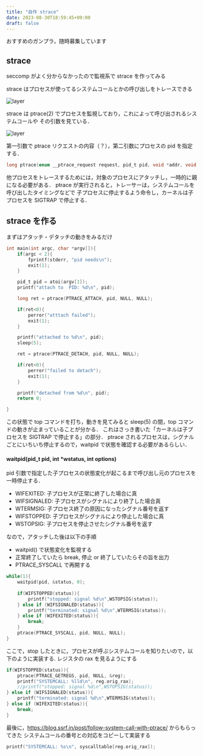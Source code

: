 ```yaml
---
title: "自作 strace"
date: 2023-08-30T18:59:45+09:00
draft: false
---
```


おすすめのガンプラ，随時募集しています

## strace

seccomp がよく分からなかったので監視系で strace を作ってみる

strace はプロセスが使ってるシステムコールとかの呼び出しをトレースできる

![layer](/images/strace.png)

strace は ptrace(2) でプロセスを監視しており，これによって呼び出されるシステムコールや
その引数を見ている．

![layer](/images/ptrace2.png)

第一引数で ptrace リクエストの内容（？），第二引数にプロセスの pid を指定する．

```c
long ptrace(enum __ptrace_request request, pid_t pid, void *addr, void *data);
```

他プロセスをトレースするためには，対象のプロセスにアタッチし，一時的に親になる必要がある．
ptrace が実行されると，トレーサーは，システムコールを呼び出したタイミングなどで
子プロセスに停止するよう命令し，カーネルは子プロセスを SIGTRAP で停止する．

## strace を作る

まずはアタッチ・デタッチの動きをみるだけ

```c
int main(int argc, char *argv[]){
    if(argc < 2){
        fprintf(stderr, "pid needs\n");
        exit(1);
    }

    pid_t pid = atoi(argv[1]);
    printf("attach to  PID: %d\n", pid);

    long ret = ptrace(PTRACE_ATTACH, pid, NULL, NULL);

    if(ret<0){
        perror("atttach failed");
        exit(1);
    }

    printf("attached to %d\n", pid);
    sleep(5);

    ret = ptrace(PTRACE_DETACH, pid, NULL, NULL);

    if(ret<0){
        perror("failed to detach");
        exit(1);
    }

    printf("detached from %d\n", pid);
    return 0;

}
```

この状態で top コマンドを打ち，動きを見てみると sleep(5) の間，top コマンドの動きが止まっていることが分かる．
これはさっき書いた「カーネルは子プロセスを SIGTRAP で停止する」の部分．
ptrace されるプロセスは，シグナルごとにいちいち停止するので，waitpid で状態を確認する必要があるらしい．

#### waitpid(pid_t pid, int *wstatus, int options)

pid 引数で指定した子プロセスの状態変化が起こるまで呼び出し元のプロセスを一時停止する．

- WIFEXITED: 子プロセスが正常に終了した場合に真
- WIFSIGNALED: 子プロセスがシグナルにより終了した場合真
- WTERMSIG: 子プロセス終了の原因になったシグナル番号を返す
- WIFSTOPPED: 子プロセスがシグナルにより停止した場合に真
- WSTOPSIG: 子プロセスを停止させたシグナル番号を返す

なので，アタッチした後は以下の手順

- waitpid() で状態変化を監視する
- 正常終了していたら break, 停止 or 終了していたらその旨を出力
- PTRACE_SYSCALL で再開する

```C
while(1){
    waitpid(pid, &status, 0);
    
    if(WIFSTOPPED(status)){
        printf("stopped: signal %d\n",WSTOPSIG(status));
    } else if (WIFSIGNALED(status)){
        printf("terminated: signal %d\n",WTERMSIG(status));
    } else if (WIFEXITED(status)){
        break;
    }
    ptrace(PTRACE_SYSCALL, pid, NULL, NULL);
}
```

ここで，stop したときに，プロセスが呼ぶシステムコールを知りたいので，以下のように実装する.
レジスタの rax を見るようにする

```C
if(WIFSTOPPED(status)){
    ptrace(PTRACE_GETREGS, pid, NULL, &reg);
    printf("SYSTEMCALL: %lld\n", reg.orig_rax);
    //printf("stopped: signal %d\n",WSTOPSIG(status));
} else if (WIFSIGNALED(status)){
    printf("terminated: signal %d\n",WTERMSIG(status));
} else if (WIFEXITED(status)){
    break;
}
```

最後に，<https://blog.ssrf.in/post/follow-system-call-with-ptrace/> からもらってきた
システムコールの番号との対応をコピーして実装する

```c
printf("SYSTEMCALL: %s\n", syscalltable[reg.orig_rax]);
```

[](![layer](/images/strace2.png))
